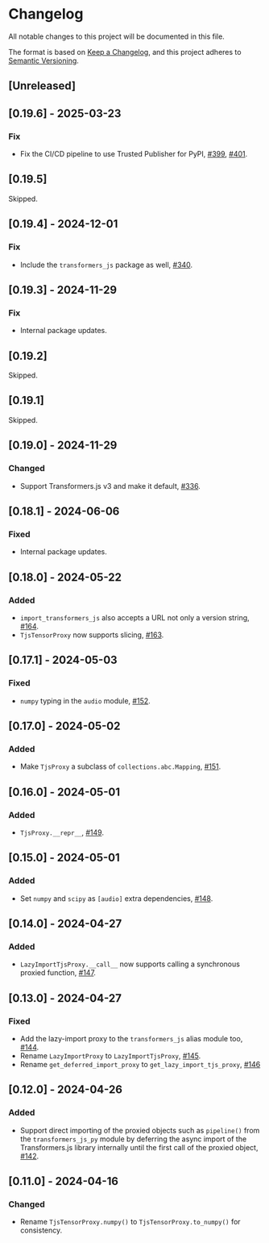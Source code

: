 # Changelog

All notable changes to this project will be documented in this file.

The format is based on [Keep a Changelog](https://keepachangelog.com/en/1.1.0/),
and this project adheres to [Semantic Versioning](https://semver.org/spec/v2.0.0.html).

## [Unreleased]

## [0.19.6] - 2025-03-23

### Fix

- Fix the CI/CD pipeline to use Trusted Publisher for PyPI, [#399](https://github.com/whitphx/transformers.js.py/pull/399), [#401](https://github.com/whitphx/transformers.js.py/pull/401).

## [0.19.5]

Skipped.

## [0.19.4] - 2024-12-01

### Fix

- Include the `transformers_js` package as well, [#340](https://github.com/whitphx/transformers.js.py/pull/340).

## [0.19.3] - 2024-11-29

### Fix

- Internal package updates.

## [0.19.2]

Skipped.

## [0.19.1]

Skipped.

## [0.19.0] - 2024-11-29

### Changed

- Support Transformers.js v3 and make it default, [#336](https://github.com/whitphx/transformers.js.py/pull/336).


## [0.18.1] - 2024-06-06

### Fixed

- Internal package updates.

## [0.18.0] - 2024-05-22

### Added

- `import_transformers_js` also accepts a URL not only a version string, [#164](https://github.com/whitphx/transformers.js.py/pull/164).
- `TjsTensorProxy` now supports slicing, [#163](https://github.com/whitphx/transformers.js.py/pull/163).

## [0.17.1] - 2024-05-03

### Fixed

- `numpy` typing in the `audio` module, [#152](https://github.com/whitphx/transformers.js.py/pull/152).

## [0.17.0] - 2024-05-02

### Added

- Make `TjsProxy` a subclass of `collections.abc.Mapping`, [#151](https://github.com/whitphx/transformers.js.py/pull/151).

## [0.16.0] - 2024-05-01

### Added

- `TjsProxy.__repr__`, [#149](https://github.com/whitphx/transformers.js.py/pull/149).

## [0.15.0] - 2024-05-01

### Added

- Set `numpy` and `scipy` as `[audio]` extra dependencies, [#148](https://github.com/whitphx/transformers.js.py/pull/148).

## [0.14.0] - 2024-04-27

### Added

- `LazyImportTjsProxy.__call__` now supports calling a synchronous proxied function, [#147](https://github.com/whitphx/transformers.js.py/pull/147).

## [0.13.0] - 2024-04-27

### Fixed

- Add the lazy-import proxy to the `transformers_js` alias module too, [#144](https://github.com/whitphx/transformers.js.py/pull/144).
- Rename `LazyImportProxy` to `LazyImportTjsProxy`, [#145](https://github.com/whitphx/transformers.js.py/pull/145).
- Rename `get_deferred_import_proxy` to `get_lazy_import_tjs_proxy`, [#146](https://github.com/whitphx/transformers.js.py/pull/146)

## [0.12.0] - 2024-04-26

### Added

- Support direct importing of the proxied objects such as `pipeline()` from the `transformers_js_py` module by deferring the async import of the Transformers.js library internally until the first call of the proxied object, [#142](https://github.com/whitphx/transformers.js.py/pull/142).

## [0.11.0] - 2024-04-16

### Changed

- Rename `TjsTensorProxy.numpy()` to `TjsTensorProxy.to_numpy()` for consistency.
